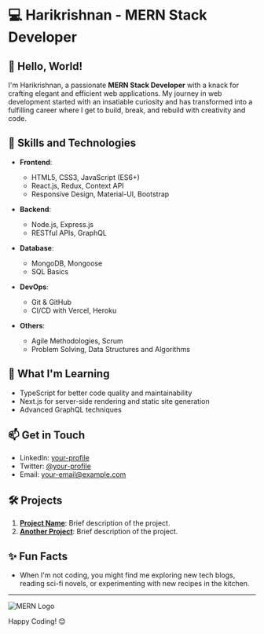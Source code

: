 # 💻 Harikrishnan - MERN Stack Developer

## 👋 Hello, World!

I'm Harikrishnan, a passionate **MERN Stack Developer** with a knack for crafting elegant and efficient web applications. My journey in web development started with an insatiable curiosity and has transformed into a fulfilling career where I get to build, break, and rebuild with creativity and code.

## 🚀 Skills and Technologies

- **Frontend**:
  - HTML5, CSS3, JavaScript (ES6+)
  - React.js, Redux, Context API
  - Responsive Design, Material-UI, Bootstrap

- **Backend**:
  - Node.js, Express.js
  - RESTful APIs, GraphQL

- **Database**:
  - MongoDB, Mongoose
  - SQL Basics

- **DevOps**:
  - Git & GitHub
  - CI/CD with Vercel, Heroku

- **Others**:
  - Agile Methodologies, Scrum
  - Problem Solving, Data Structures and Algorithms

## 🌱 What I'm Learning

- TypeScript for better code quality and maintainability
- Next.js for server-side rendering and static site generation
- Advanced GraphQL techniques

## 📫 Get in Touch

- LinkedIn: [your-profile](https://www.linkedin.com/in/harik-dev)
- Twitter: [@your-profile](https://twitter.com/Harik_dev)
- Email: your-email@example.com

## 🛠️ Projects

1. **[Project Name](https://github.com/your-username/project-repo)**: Brief description of the project.
2. **[Another Project](https://github.com/your-username/project-repo)**: Brief description of the project.

## ✨ Fun Facts

- When I'm not coding, you might find me exploring new tech blogs, reading sci-fi novels, or experimenting with new recipes in the kitchen.

---

![MERN Logo](https://miro.medium.com/max/1200/1*gUynfD-AF-cHAz-Fayohmg.jpeg)

Happy Coding! 😊
